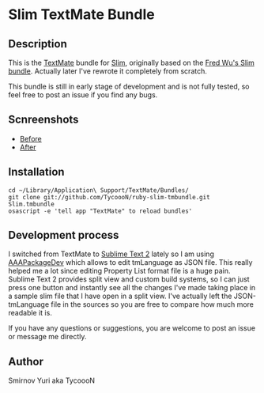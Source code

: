 # Slim TextMate Bundle

## Description

This is the [TextMate](http://macromates.com/) bundle for [Slim](http://slim-lang.com/), originally based on the [Fred Wu's Slim bundle](http://github.com/fredwu/ruby-slim-tmbundle). Actually later I've rewrote it completely from scratch.

This bundle is still in early stage of development and is not fully tested, so feel free to post an issue if you find any bugs.

## Scnreenshots

- [Before](http://dl.dropbox.com/u/8231702/Screenshots/qhc8gy6j%7E2i%7E.png)
- [After](http://dl.dropbox.com/u/8231702/Screenshots/a5_r-_6_4jom.png)

## Installation

    cd ~/Library/Application\ Support/TextMate/Bundles/
    git clone git://github.com/TycoooN/ruby-slim-tmbundle.git Slim.tmbundle
    osascript -e 'tell app "TextMate" to reload bundles'

## Development process

I switched from TextMate to [Sublime Text 2](http://www.sublimetext.com/2) lately so I am using [AAAPackageDev](https://github.com/SublimeText/AAAPackageDev) which allows to edit tmLanguage as JSON file. This really helped me a lot since editing Property List format file is a huge pain. Sublime Text 2 provides split view and custom build systems, so I can just press one button and instantly see all the changes I've made taking place in a sample slim file that I have open in a split view. I've actually left the JSON-tmLanguage file in the sources so you are free to compare how much more readable it is.

If you have any questions or suggestions, you are welcome to post an issue or message me directly.

## Author

Smirnov Yuri aka TycoooN

